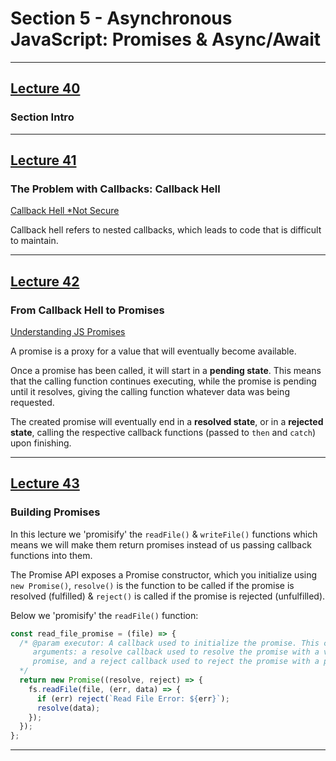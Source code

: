 # Section 5 - Asynchronous JavaScript: Promises & Async/Await

---

## [Lecture 40](https://www.udemy.com/course/nodejs-express-mongodb-bootcamp/learn/lecture/15064542)

### **Section Intro**

---

## [Lecture 41](https://www.udemy.com/course/nodejs-express-mongodb-bootcamp/learn/lecture/15064788)

### **The Problem with Callbacks: Callback Hell**

[Callback Hell *Not Secure](http://callbackhell.com/)

Callback hell refers to nested callbacks, which leads to code that is difficult to maintain.

---

## [Lecture 42](https://www.udemy.com/course/nodejs-express-mongodb-bootcamp/learn/lecture/15064542)

### **From Callback Hell to Promises**

[Understanding JS Promises](https://nodejs.dev/learn/understanding-javascript-promises)

A promise is a proxy for a value that will eventually become available.

Once a promise has been called, it will start in a **pending state**. This means that the calling function
continues executing, while the promise is pending until it resolves, giving the calling function whatever
data was being requested.

The created promise will eventually end in a **resolved state**, or in a **rejected state**, calling the
respective callback functions (passed to `then` and `catch`) upon finishing.

---

## [Lecture 43](https://www.udemy.com/course/nodejs-express-mongodb-bootcamp/learn/lecture/15064788)

### **Building Promises**

In this lecture we 'promisify' the `readFile()` & `writeFile()` functions which means we will make them
return promises instead of us passing callback functions into them.

The Promise API exposes a Promise constructor, which you initialize using `new Promise()`, `resolve()`
is the function to be called if the promise is resolved (fulfilled) & `reject()` is called if the
promise is rejected (unfulfilled).

Below we 'promisify' the `readFile()` function:

```JavaScript
const read_file_promise = (file) => {
  /* @param executor: A callback used to initialize the promise. This callback  is passed two 
     arguments: a resolve callback used to resolve the promise with a value or the result of another
     promise, and a reject callback used to reject the promise with a provided reason or error.
  */
  return new Promise((resolve, reject) => {
    fs.readFile(file, (err, data) => {
      if (err) reject(`Read File Error: ${err}`);
      resolve(data);
    });
  });
};
```

---
